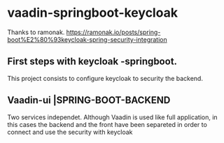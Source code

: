 # vaadin-springboot-keycloak
Thanks to ramonak.
https://ramonak.io/posts/spring-boot%E2%80%93keycloak-spring-security-integration

## First steps with keycloak -springboot.
This project consists to configure keycloak to security the backend.

## Vaadin-ui |SPRING-BOOT-BACKEND
 
 Two services independet. Although Vaadin is used like full application, in this cases the backend and the front have been separeted in order to connect and use the security with keycloak
